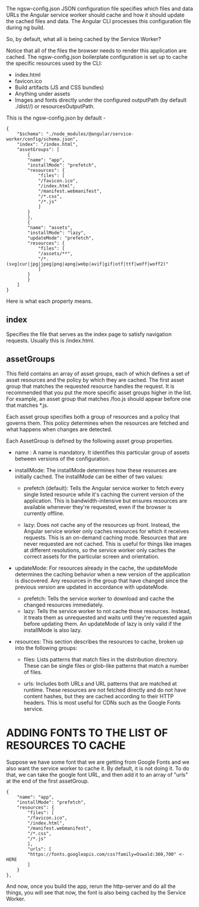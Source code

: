 The ngsw-config.json JSON configuration file specifies which files and data URLs the Angular service worker should cache and how it should update the cached files and data. The Angular CLI processes this configuration file during ng build.

So, by default, what all is being cached by the Service Worker?

Notice that all of the files the browser needs to render this application are cached. The ngsw-config.json boilerplate configuration is set up to cache the specific resources used by the CLI:

 - index.html
 - favicon.ico
 - Build artifacts (JS and CSS bundles)
 - Anything under assets
 - Images and fonts directly under the configured outputPath (by default ./dist/<project-name>/) or resourcesOutputPath.


This is the ngsw-config.json by default - 

    {
        "$schema": "./node_modules/@angular/service-worker/config/schema.json",
        "index": "/index.html",
        "assetGroups": [
            {
            "name": "app",
            "installMode": "prefetch",
            "resources": {
                "files": [
                "/favicon.ico",
                "/index.html",
                "/manifest.webmanifest",
                "/*.css",
                "/*.js"
                ]
            }
            },
            {
            "name": "assets",
            "installMode": "lazy",
            "updateMode": "prefetch",
            "resources": {
                "files": [
                "/assets/**",
                "/*.(svg|cur|jpg|jpeg|png|apng|webp|avif|gif|otf|ttf|woff|woff2)"
                ]
            }
            }
        ]
    }


Here is what each property means.

## index

Specifies the file that serves as the index page to satisfy navigation requests. Usually this is /index.html.

## assetGroups

This field contains an array of asset groups, each of which defines a set of asset resources and the policy by which they are cached. The first asset group that matches the requested resource handles the request. It is recommended that you put the more specific asset groups higher in the list. For example, an asset group that matches /foo.js should appear before one that matches *.js. 

Each asset group specifies both a group of resources and a policy that governs them. This policy determines when the resources are fetched and what happens when changes are detected.

Each AssetGroup is defined by the following asset group properties.

 - name : A name is mandatory. It identifies this particular group of assets between versions of the configuration.
  
 - installMode: The installMode determines how these resources are initially cached. The installMode can be either of two values:
  
    - prefetch (default): Tells the Angular service worker to fetch every single listed resource while it's caching the current version of the application. This is bandwidth-intensive but ensures resources are available whenever they're requested, even if the browser is currently offline.

    - lazy: Does not cache any of the resources up front. Instead, the Angular service worker only caches resources for which it receives requests. This is an on-demand caching mode. Resources that are never requested are not cached. This is useful for things like images at different resolutions, so the service worker only caches the correct assets for the particular screen and orientation.

 - updateMode: For resources already in the cache, the updateMode determines the caching behavior when a new version of the application is discovered. Any resources in the group that have changed since the previous version are updated in accordance with updateMode.

    - prefetch:	Tells the service worker to download and cache the changed resources immediately.
    - lazy:	Tells the service worker to not cache those resources. Instead, it treats them as unrequested and waits until they're requested again before updating them. An updateMode of lazy is only valid if the installMode is also lazy.
  
 - resources: This section describes the resources to cache, broken up into the following groups:

    - files: Lists patterns that match files in the distribution directory. These can be single files or glob-like patterns that match a number of files.

    - urls: Includes both URLs and URL patterns that are matched at runtime. These resources are not fetched directly and do not have content hashes, but they are cached according to their HTTP headers. This is most useful for CDNs such as the Google Fonts service.


# ADDING FONTS TO THE LIST OF RESOURCES TO CACHE

Suppose we have some font that we are getting from Google Fonts and we also want the service worker to cache it. By default, it is not doing it. To do that, we can take the google font URL, and then add it to an array of "urls" at the end of the first assetGroup.

    {
        "name": "app",
        "installMode": "prefetch",
        "resources": {
            "files": [
            "/favicon.ico",
            "/index.html",
            "/manifest.webmanifest",
            "/*.css",
            "/*.js"
            ],
            "urls": [
            "https://fonts.googleapis.com/css?family=Oswald:300,700" <- HERE
            ]
        }
    },

And now, once you build the app, rerun the http-server and do all the things, you will see that now, the font is also being cached by the Service Worker.




